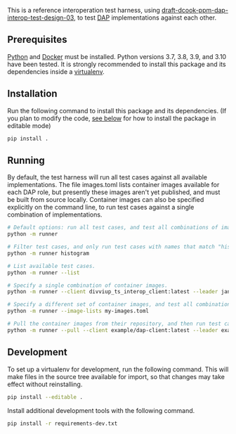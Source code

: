 This is a reference interoperation test harness, using [draft-dcook-ppm-dap-interop-test-design-03](https://datatracker.ietf.org/doc/draft-dcook-ppm-dap-interop-test-design/03/), to test [DAP](https://datatracker.ietf.org/doc/draft-ietf-ppm-dap/03/) implementations against each other.

## Prerequisites

[Python](https://www.python.org/downloads/) and [Docker](https://www.docker.com/) must be installed. Python versions 3.7, 3.8, 3.9, and 3.10 have been tested. It is strongly recommended to install this package and its dependencies inside a [virtualenv](https://packaging.python.org/en/latest/guides/installing-using-pip-and-virtual-environments/#creating-a-virtual-environment).

## Installation

Run the following command to install this package and its dependencies. (If you plan to modify the code, [see below](#development) for how to install the package in editable mode)

```bash
pip install .
```

## Running

By default, the test harness will run all test cases against all available implementations. The file images.toml lists container images available for each DAP role, but presently these images aren't yet published, and must be built from source locally. Container images can also be specified explicitly on the command line, to run test cases against a single combination of implementations.

```bash
# Default options: run all test cases, and test all combinations of images from images.toml.
python -m runner

# Filter test cases, and only run test cases with names that match "histogram".
python -m runner histogram

# List available test cases.
python -m runner --list

# Specify a single combination of container images.
python -m runner --client divviup_ts_interop_client:latest --leader janus_interop_aggregator:latest --helper janus_interop_aggregator:latest --collector janus_interop_collector:latest

# Specify a different set of container images, and test all combinations of its contents.
python -m runner --image-lists my-images.toml

# Pull the container images from their repository, and then run test cases as normal.
python -m runner --pull --client example/dap-client:latest --leader example/dap-aggregator:latest --helper example/dap-aggregator:latest --collector example/dap-collector:latest
```

## Development

To set up a virtualenv for development, run the following command. This will make files in the source tree available for import, so that changes may take effect without reinstalling.

```bash
pip install --editable .
```

Install additional development tools with the following command.

```bash
pip install -r requirements-dev.txt
```
